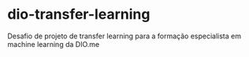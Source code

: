 # dio-transfer-learning
Desafio de projeto de transfer learning para a formação especialista em machine learning da DIO.me
